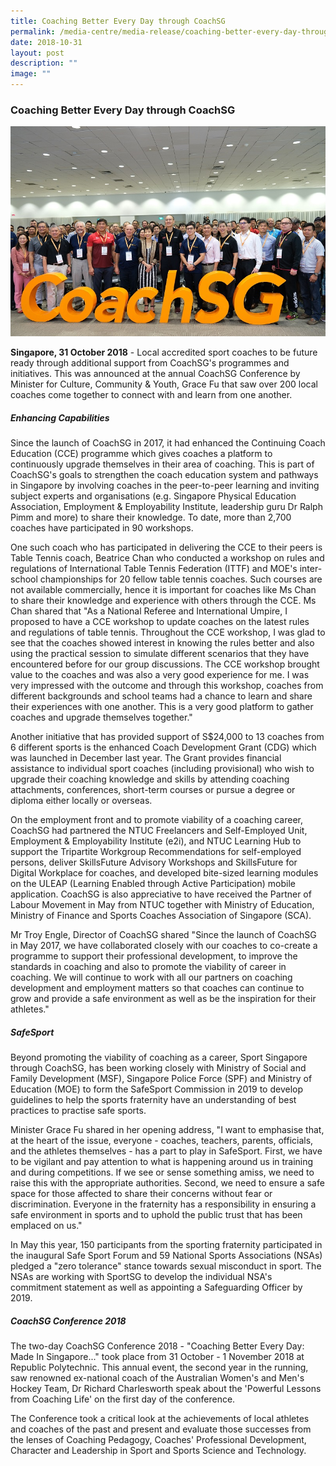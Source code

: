 ```yaml
---
title: Coaching Better Every Day through CoachSG
permalink: /media-centre/media-release/coaching-better-every-day-through-coachsg/
date: 2018-10-31
layout: post
description: ""
image: ""
---
```

### **Coaching Better Every Day through CoachSG**

![](/images/Media%20Centre/Media%20Release/2018/October/Group%20photo%20at%20the%20CoachSG%20Conference%202018.jpeg)

**Singapore, 31 October 2018** - Local accredited sport coaches to be future ready through additional support from CoachSG's programmes and initiatives. This was announced at the annual CoachSG Conference by Minister for Culture, Community & Youth, Grace Fu that saw over 200 local coaches come together to connect with and learn from one another.
 
##### **Enhancing Capabilities**  

Since the launch of CoachSG in 2017, it had enhanced the Continuing Coach Education (CCE) programme which gives coaches a platform to continuously upgrade themselves in their area of coaching. This is part of CoachSG's goals to strengthen the coach education system and pathways in Singapore by involving coaches in the peer-to-peer learning and inviting subject experts and organisations (e.g. Singapore Physical Education Association, Employment & Employability Institute, leadership guru Dr Ralph Pimm and more) to share their knowledge. To date, more than 2,700 coaches have participated in 90 workshops.
 
One such coach who has participated in delivering the CCE to their peers is Table Tennis coach, Beatrice Chan who conducted a workshop on rules and regulations of International Table Tennis Federation (ITTF) and MOE's inter-school championships for 20 fellow table tennis coaches. Such courses are not available commercially, hence it is important for coaches like Ms Chan to share their knowledge and experience with others through the CCE.  Ms Chan shared that "As a National Referee and International Umpire, I proposed to have a CCE workshop to update coaches on the latest rules and regulations of table tennis. Throughout the CCE workshop, I was glad to see that the coaches showed interest in knowing the rules better and also using the practical session to simulate different scenarios that they have encountered before for our group discussions. The CCE workshop brought value to the coaches and was also a very good experience for me. I was very impressed with the outcome and through this workshop, coaches from different backgrounds and school teams had a chance to learn and share their experiences with one another. This is a very good platform to gather coaches and upgrade themselves together."

Another initiative that has provided support of S$24,000 to 13 coaches from 6 different sports is the enhanced Coach Development Grant (CDG) which was launched in December last year. The Grant provides financial assistance to individual sport coaches (including provisional) who wish to upgrade their coaching knowledge and skills by attending coaching attachments, conferences, short-term courses or pursue a degree or diploma either locally or overseas.

On the employment front and to promote viability of a coaching career, CoachSG had partnered the NTUC Freelancers and Self-Employed Unit, Employment & Employability Institute (e2i), and NTUC Learning Hub to support the Tripartite Workgroup Recommendations for self-employed persons, deliver SkillsFuture Advisory Workshops and SkillsFuture for Digital Workplace for coaches, and developed bite-sized learning modules on the ULEAP (Learning Enabled through Active Participation) mobile application. CoachSG is also appreciative to have received the Partner of Labour Movement in May from NTUC together with Ministry of Education, Ministry of Finance and Sports Coaches Association of Singapore (SCA).

Mr Troy Engle, Director of CoachSG shared "Since the launch of CoachSG in May 2017, we have collaborated closely with our coaches to co-create a programme to support their professional development, to improve the standards in coaching and also to promote the viability of career in coaching. We will continue to work with all our partners on coaching development and employment matters so that coaches can continue to grow and provide a safe environment as well as be the inspiration for their athletes."
 
##### **SafeSport**  
Beyond promoting the viability of coaching as a career, Sport Singapore through CoachSG, has been working closely with Ministry of Social and Family Development (MSF), Singapore Police Force (SPF) and Ministry of Education (MOE) to form the SafeSport Commission in 2019 to develop guidelines to help the sports fraternity have an understanding of best practices to practise safe sports.

Minister Grace Fu shared in her opening address, "I want to emphasise that, at the heart of the issue, everyone - coaches, teachers, parents, officials, and the athletes themselves - has a part to play in SafeSport. First, we have to be vigilant and pay attention to what is happening around us in training and during competitions. If we see or sense something amiss, we need to raise this with the appropriate authorities. Second, we need to ensure a safe space for those affected to share their concerns without fear or discrimination. Everyone in the fraternity has a responsibility in ensuring a safe environment in sports and to uphold the public trust that has been emplaced on us."
  
In May this year, 150 participants from the sporting fraternity participated in the inaugural Safe Sport Forum and 59 National Sports Associations (NSAs) pledged a "zero tolerance" stance towards sexual misconduct in sport. The NSAs are working with SportSG to develop the individual NSA's commitment statement as well as appointing a Safeguarding Officer by 2019.

##### **CoachSG Conference 2018**  
The two-day CoachSG Conference 2018 - "Coaching Better Every Day: Made In Singapore..." took place from 31 October - 1 November 2018 at Republic Polytechnic. This annual event, the second year in the running, saw renowned ex-national coach of the Australian Women's and Men's Hockey Team, Dr Richard Charlesworth speak about the 'Powerful Lessons from Coaching Life' on the first day of the conference.

The Conference took a critical look at the achievements of local athletes and coaches of the past and present and evaluate those successes from the lenses of Coaching Pedagogy, Coaches' Professional Development, Character and Leadership in Sport and Sports Science and Technology.